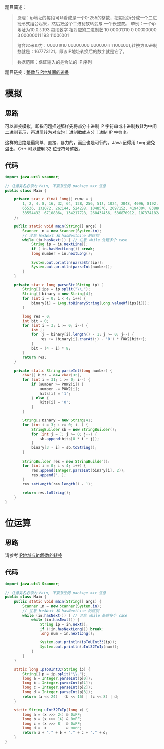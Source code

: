 题目简述：

> 原理：ip地址的每段可以看成是一个0-255的整数，把每段拆分成一个二进制形式组合起来，然后把这个二进制数转变成
>  一个长整数。
> 举例：一个ip地址为10.0.3.193
> 每段数字       相对应的二进制数
> 10          00001010
> 0          00000000
> 3          00000011
> 193         11000001 
>
> 组合起来即为：00001010 00000000 00000011 11000001,转换为10进制数就是：167773121，即该IP地址转换后的数字就是它了。 
>
> 数据范围：保证输入的是合法的 IP 序列

题目链接：[整数与IP地址间的转换](https://www.nowcoder.com/questionTerminal/66ca0e28f90c42a196afd78cc9c496ea)

# 模拟

## 思路

可以直接模拟，即按问题描述那样先将点分十进制 IP 字符串或十进制数转为中间二进制表示，再进而转为对应的十进制数或点分十进制 IP 字符串。

这样的思路是最简单、直接、暴力的，而且也是可行的。Java 记得用 `long` 避免溢出，C++ 可以使用 32 位无符号整数。

## 代码

```java
import java.util.Scanner;

// 注意类名必须为 Main, 不要有任何 package xxx 信息
public class Main {

    private static final long[] POW2 = {
        1, 2, 4, 8, 16, 32, 64, 128, 256, 512, 1024, 2048, 4096, 8192, 16384, 32768,
        65536, 131072, 262144, 524288, 1048576, 2097152, 4194304, 8388608, 16777216,
        33554432, 67108864, 134217728, 268435456, 536870912, 1073741824, 2147483648L
    };

    public static void main(String[] args) {
        Scanner in = new Scanner(System.in);
        // 注意 hasNext 和 hasNextLine 的区别
        while (in.hasNext()) { // 注意 while 处理多个 case
            String ip = in.nextLine();
            if (!in.hasNextLong()) break;
            long number = in.nextLong();

            System.out.println(parseStr(ip));
            System.out.println(parseInt(number));
        }
    }

    private static long parseStr(String ip) {
        String[] ips = ip.split("\\.");
        String[] binary = new String[4];
        for (int i = 0; i < 4; i++) {
            binary[i] = Long.toBinaryString(Long.valueOf(ips[i]));
        }

        long res = 0;
        int bit = 0;
        for (int i = 3; i >= 0; i--) {
            int j;
            for (j = binary[i].length() - 1; j >= 0; j--) {
                res += (binary[i].charAt(j) - '0') * POW2[bit++];
            }
            bit = (4 - i) * 8;
        }
        return res;
    }

    private static String parseInt(long number) {
        char[] bits = new char[32];
        for (int i = 31; i >= 0; i--) {
            if (number >= POW2[i]) {
                number -= POW2[i];
                bits[i] = '1';
            } else {
                bits[i] = '0';
            }
        }

        String[] binary = new String[4];
        for (int i = 3; i >= 0; i--) {
            StringBuilder sb = new StringBuilder();
            for (int j = 7; j >= 0; j--) {
                sb.append(bits[8 * i + j]);
            }
            binary[3 - i] = sb.toString();
        }
        
        StringBuilder res = new StringBuilder();
        for (int i = 0; i < 4; i++) {
            res.append(Integer.parseInt(binary[i], 2));
            res.append('.');
        }
        res.setLength(res.length() - 1);

        return res.toString();
    }
}
```

# 位运算

## 思路

请参考 [IP地址与int整数的转换](https://mp.weixin.qq.com/s/UWCuEtNS2kuAuDY-eIbghg)

## 代码

```java
import java.util.Scanner;

// 注意类名必须为 Main, 不要有任何 package xxx 信息
public class Main {
    public static void main(String[] args) {
        Scanner in = new Scanner(System.in);
        // 注意 hasNext 和 hasNextLine 的区别
        while (in.hasNext()) { // 注意 while 处理多个 case
            while (in.hasNext()) {
                String ip = in.next();
                if (!in.hasNextLong()) break;
                long num = in.nextLong();

                System.out.println(ipToUInt32(ip));
                System.out.println(uInt32ToIp(num));
            }
        }
    }

    static long ipToUInt32(String ip) {
        String[] p = ip.split("\\.");
        long a = Integer.parseInt(p[0]);
        long b = Integer.parseInt(p[1]);
        long c = Integer.parseInt(p[2]);
        long d = Integer.parseInt(p[3]);
        return (a << 24) | (b << 16) | (c << 8) | d;
    }

    static String uInt32ToIp(long x) {
        long a = (x >>> 24) & 0xFF;
        long b = (x >>> 16) & 0xFF;
        long c = (x >>> 8)  & 0xFF;
        long d =  x         & 0xFF;
        return a + "." + b + "." + c + "." + d;
    }
}
```

